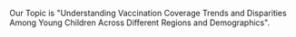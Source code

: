 Our Topic is "Understanding Vaccination Coverage Trends and Disparities Among Young Children Across Different Regions and Demographics".




